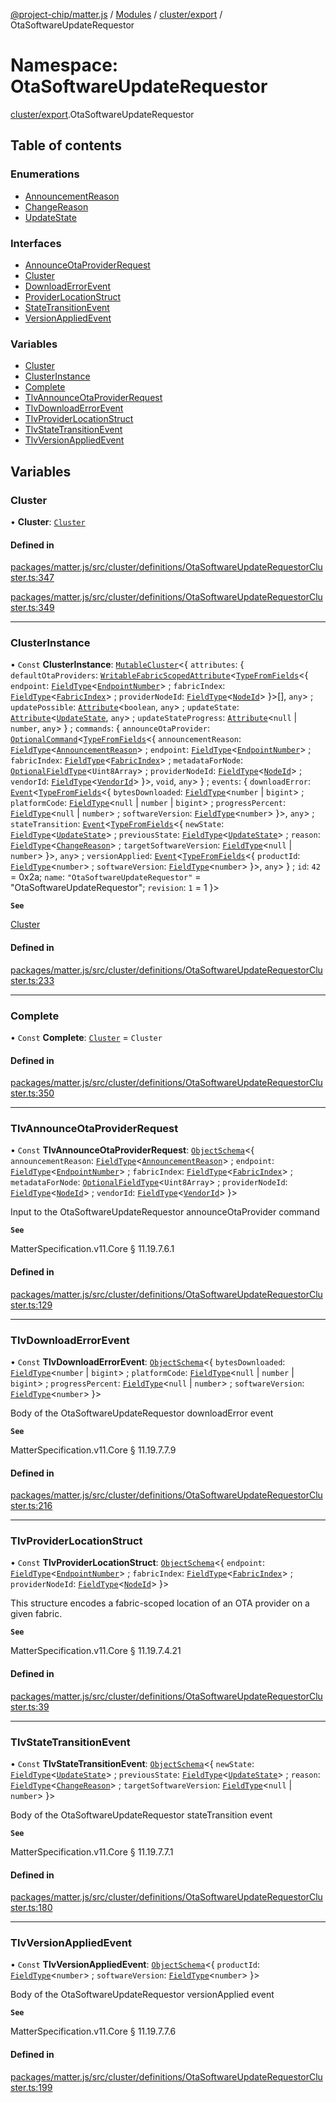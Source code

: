 [@project-chip/matter.js](../README.md) / [Modules](../modules.md) / [cluster/export](cluster_export.md) / OtaSoftwareUpdateRequestor

# Namespace: OtaSoftwareUpdateRequestor

[cluster/export](cluster_export.md).OtaSoftwareUpdateRequestor

## Table of contents

### Enumerations

- [AnnouncementReason](../enums/cluster_export.OtaSoftwareUpdateRequestor.AnnouncementReason.md)
- [ChangeReason](../enums/cluster_export.OtaSoftwareUpdateRequestor.ChangeReason.md)
- [UpdateState](../enums/cluster_export.OtaSoftwareUpdateRequestor.UpdateState.md)

### Interfaces

- [AnnounceOtaProviderRequest](../interfaces/cluster_export.OtaSoftwareUpdateRequestor.AnnounceOtaProviderRequest.md)
- [Cluster](../interfaces/cluster_export.OtaSoftwareUpdateRequestor.Cluster.md)
- [DownloadErrorEvent](../interfaces/cluster_export.OtaSoftwareUpdateRequestor.DownloadErrorEvent.md)
- [ProviderLocationStruct](../interfaces/cluster_export.OtaSoftwareUpdateRequestor.ProviderLocationStruct.md)
- [StateTransitionEvent](../interfaces/cluster_export.OtaSoftwareUpdateRequestor.StateTransitionEvent.md)
- [VersionAppliedEvent](../interfaces/cluster_export.OtaSoftwareUpdateRequestor.VersionAppliedEvent.md)

### Variables

- [Cluster](cluster_export.OtaSoftwareUpdateRequestor.md#cluster)
- [ClusterInstance](cluster_export.OtaSoftwareUpdateRequestor.md#clusterinstance)
- [Complete](cluster_export.OtaSoftwareUpdateRequestor.md#complete)
- [TlvAnnounceOtaProviderRequest](cluster_export.OtaSoftwareUpdateRequestor.md#tlvannounceotaproviderrequest)
- [TlvDownloadErrorEvent](cluster_export.OtaSoftwareUpdateRequestor.md#tlvdownloaderrorevent)
- [TlvProviderLocationStruct](cluster_export.OtaSoftwareUpdateRequestor.md#tlvproviderlocationstruct)
- [TlvStateTransitionEvent](cluster_export.OtaSoftwareUpdateRequestor.md#tlvstatetransitionevent)
- [TlvVersionAppliedEvent](cluster_export.OtaSoftwareUpdateRequestor.md#tlvversionappliedevent)

## Variables

### Cluster

• **Cluster**: [`Cluster`](../interfaces/cluster_export.OtaSoftwareUpdateRequestor.Cluster.md)

#### Defined in

[packages/matter.js/src/cluster/definitions/OtaSoftwareUpdateRequestorCluster.ts:347](https://github.com/project-chip/matter.js/blob/558e12c94a201592c28c7bc0743705360b3e5ca6/packages/matter.js/src/cluster/definitions/OtaSoftwareUpdateRequestorCluster.ts#L347)

[packages/matter.js/src/cluster/definitions/OtaSoftwareUpdateRequestorCluster.ts:349](https://github.com/project-chip/matter.js/blob/558e12c94a201592c28c7bc0743705360b3e5ca6/packages/matter.js/src/cluster/definitions/OtaSoftwareUpdateRequestorCluster.ts#L349)

___

### ClusterInstance

• `Const` **ClusterInstance**: [`MutableCluster`](../interfaces/cluster_export.MutableCluster-1.md)\<\{ `attributes`: \{ `defaultOtaProviders`: [`WritableFabricScopedAttribute`](../interfaces/cluster_export.WritableFabricScopedAttribute.md)\<[`TypeFromFields`](tlv_export.md#typefromfields)\<\{ `endpoint`: [`FieldType`](../interfaces/tlv_export.FieldType.md)\<[`EndpointNumber`](datatype_export.md#endpointnumber)\> ; `fabricIndex`: [`FieldType`](../interfaces/tlv_export.FieldType.md)\<[`FabricIndex`](datatype_export.md#fabricindex)\> ; `providerNodeId`: [`FieldType`](../interfaces/tlv_export.FieldType.md)\<[`NodeId`](datatype_export.md#nodeid)\>  }\>[], `any`\> ; `updatePossible`: [`Attribute`](../interfaces/cluster_export.Attribute.md)\<`boolean`, `any`\> ; `updateState`: [`Attribute`](../interfaces/cluster_export.Attribute.md)\<[`UpdateState`](../enums/cluster_export.OtaSoftwareUpdateRequestor.UpdateState.md), `any`\> ; `updateStateProgress`: [`Attribute`](../interfaces/cluster_export.Attribute.md)\<``null`` \| `number`, `any`\>  } ; `commands`: \{ `announceOtaProvider`: [`OptionalCommand`](../interfaces/cluster_export.OptionalCommand.md)\<[`TypeFromFields`](tlv_export.md#typefromfields)\<\{ `announcementReason`: [`FieldType`](../interfaces/tlv_export.FieldType.md)\<[`AnnouncementReason`](../enums/cluster_export.OtaSoftwareUpdateRequestor.AnnouncementReason.md)\> ; `endpoint`: [`FieldType`](../interfaces/tlv_export.FieldType.md)\<[`EndpointNumber`](datatype_export.md#endpointnumber)\> ; `fabricIndex`: [`FieldType`](../interfaces/tlv_export.FieldType.md)\<[`FabricIndex`](datatype_export.md#fabricindex)\> ; `metadataForNode`: [`OptionalFieldType`](../interfaces/tlv_export.OptionalFieldType.md)\<`Uint8Array`\> ; `providerNodeId`: [`FieldType`](../interfaces/tlv_export.FieldType.md)\<[`NodeId`](datatype_export.md#nodeid)\> ; `vendorId`: [`FieldType`](../interfaces/tlv_export.FieldType.md)\<[`VendorId`](datatype_export.md#vendorid)\>  }\>, `void`, `any`\>  } ; `events`: \{ `downloadError`: [`Event`](../interfaces/cluster_export.Event.md)\<[`TypeFromFields`](tlv_export.md#typefromfields)\<\{ `bytesDownloaded`: [`FieldType`](../interfaces/tlv_export.FieldType.md)\<`number` \| `bigint`\> ; `platformCode`: [`FieldType`](../interfaces/tlv_export.FieldType.md)\<``null`` \| `number` \| `bigint`\> ; `progressPercent`: [`FieldType`](../interfaces/tlv_export.FieldType.md)\<``null`` \| `number`\> ; `softwareVersion`: [`FieldType`](../interfaces/tlv_export.FieldType.md)\<`number`\>  }\>, `any`\> ; `stateTransition`: [`Event`](../interfaces/cluster_export.Event.md)\<[`TypeFromFields`](tlv_export.md#typefromfields)\<\{ `newState`: [`FieldType`](../interfaces/tlv_export.FieldType.md)\<[`UpdateState`](../enums/cluster_export.OtaSoftwareUpdateRequestor.UpdateState.md)\> ; `previousState`: [`FieldType`](../interfaces/tlv_export.FieldType.md)\<[`UpdateState`](../enums/cluster_export.OtaSoftwareUpdateRequestor.UpdateState.md)\> ; `reason`: [`FieldType`](../interfaces/tlv_export.FieldType.md)\<[`ChangeReason`](../enums/cluster_export.OtaSoftwareUpdateRequestor.ChangeReason.md)\> ; `targetSoftwareVersion`: [`FieldType`](../interfaces/tlv_export.FieldType.md)\<``null`` \| `number`\>  }\>, `any`\> ; `versionApplied`: [`Event`](../interfaces/cluster_export.Event.md)\<[`TypeFromFields`](tlv_export.md#typefromfields)\<\{ `productId`: [`FieldType`](../interfaces/tlv_export.FieldType.md)\<`number`\> ; `softwareVersion`: [`FieldType`](../interfaces/tlv_export.FieldType.md)\<`number`\>  }\>, `any`\>  } ; `id`: ``42`` = 0x2a; `name`: ``"OtaSoftwareUpdateRequestor"`` = "OtaSoftwareUpdateRequestor"; `revision`: ``1`` = 1 }\>

**`See`**

[Cluster](cluster_export.OtaSoftwareUpdateRequestor.md#cluster)

#### Defined in

[packages/matter.js/src/cluster/definitions/OtaSoftwareUpdateRequestorCluster.ts:233](https://github.com/project-chip/matter.js/blob/558e12c94a201592c28c7bc0743705360b3e5ca6/packages/matter.js/src/cluster/definitions/OtaSoftwareUpdateRequestorCluster.ts#L233)

___

### Complete

• `Const` **Complete**: [`Cluster`](../interfaces/cluster_export.OtaSoftwareUpdateRequestor.Cluster.md) = `Cluster`

#### Defined in

[packages/matter.js/src/cluster/definitions/OtaSoftwareUpdateRequestorCluster.ts:350](https://github.com/project-chip/matter.js/blob/558e12c94a201592c28c7bc0743705360b3e5ca6/packages/matter.js/src/cluster/definitions/OtaSoftwareUpdateRequestorCluster.ts#L350)

___

### TlvAnnounceOtaProviderRequest

• `Const` **TlvAnnounceOtaProviderRequest**: [`ObjectSchema`](../classes/tlv_export.ObjectSchema.md)\<\{ `announcementReason`: [`FieldType`](../interfaces/tlv_export.FieldType.md)\<[`AnnouncementReason`](../enums/cluster_export.OtaSoftwareUpdateRequestor.AnnouncementReason.md)\> ; `endpoint`: [`FieldType`](../interfaces/tlv_export.FieldType.md)\<[`EndpointNumber`](datatype_export.md#endpointnumber)\> ; `fabricIndex`: [`FieldType`](../interfaces/tlv_export.FieldType.md)\<[`FabricIndex`](datatype_export.md#fabricindex)\> ; `metadataForNode`: [`OptionalFieldType`](../interfaces/tlv_export.OptionalFieldType.md)\<`Uint8Array`\> ; `providerNodeId`: [`FieldType`](../interfaces/tlv_export.FieldType.md)\<[`NodeId`](datatype_export.md#nodeid)\> ; `vendorId`: [`FieldType`](../interfaces/tlv_export.FieldType.md)\<[`VendorId`](datatype_export.md#vendorid)\>  }\>

Input to the OtaSoftwareUpdateRequestor announceOtaProvider command

**`See`**

MatterSpecification.v11.Core § 11.19.7.6.1

#### Defined in

[packages/matter.js/src/cluster/definitions/OtaSoftwareUpdateRequestorCluster.ts:129](https://github.com/project-chip/matter.js/blob/558e12c94a201592c28c7bc0743705360b3e5ca6/packages/matter.js/src/cluster/definitions/OtaSoftwareUpdateRequestorCluster.ts#L129)

___

### TlvDownloadErrorEvent

• `Const` **TlvDownloadErrorEvent**: [`ObjectSchema`](../classes/tlv_export.ObjectSchema.md)\<\{ `bytesDownloaded`: [`FieldType`](../interfaces/tlv_export.FieldType.md)\<`number` \| `bigint`\> ; `platformCode`: [`FieldType`](../interfaces/tlv_export.FieldType.md)\<``null`` \| `number` \| `bigint`\> ; `progressPercent`: [`FieldType`](../interfaces/tlv_export.FieldType.md)\<``null`` \| `number`\> ; `softwareVersion`: [`FieldType`](../interfaces/tlv_export.FieldType.md)\<`number`\>  }\>

Body of the OtaSoftwareUpdateRequestor downloadError event

**`See`**

MatterSpecification.v11.Core § 11.19.7.7.9

#### Defined in

[packages/matter.js/src/cluster/definitions/OtaSoftwareUpdateRequestorCluster.ts:216](https://github.com/project-chip/matter.js/blob/558e12c94a201592c28c7bc0743705360b3e5ca6/packages/matter.js/src/cluster/definitions/OtaSoftwareUpdateRequestorCluster.ts#L216)

___

### TlvProviderLocationStruct

• `Const` **TlvProviderLocationStruct**: [`ObjectSchema`](../classes/tlv_export.ObjectSchema.md)\<\{ `endpoint`: [`FieldType`](../interfaces/tlv_export.FieldType.md)\<[`EndpointNumber`](datatype_export.md#endpointnumber)\> ; `fabricIndex`: [`FieldType`](../interfaces/tlv_export.FieldType.md)\<[`FabricIndex`](datatype_export.md#fabricindex)\> ; `providerNodeId`: [`FieldType`](../interfaces/tlv_export.FieldType.md)\<[`NodeId`](datatype_export.md#nodeid)\>  }\>

This structure encodes a fabric-scoped location of an OTA provider on a given fabric.

**`See`**

MatterSpecification.v11.Core § 11.19.7.4.21

#### Defined in

[packages/matter.js/src/cluster/definitions/OtaSoftwareUpdateRequestorCluster.ts:39](https://github.com/project-chip/matter.js/blob/558e12c94a201592c28c7bc0743705360b3e5ca6/packages/matter.js/src/cluster/definitions/OtaSoftwareUpdateRequestorCluster.ts#L39)

___

### TlvStateTransitionEvent

• `Const` **TlvStateTransitionEvent**: [`ObjectSchema`](../classes/tlv_export.ObjectSchema.md)\<\{ `newState`: [`FieldType`](../interfaces/tlv_export.FieldType.md)\<[`UpdateState`](../enums/cluster_export.OtaSoftwareUpdateRequestor.UpdateState.md)\> ; `previousState`: [`FieldType`](../interfaces/tlv_export.FieldType.md)\<[`UpdateState`](../enums/cluster_export.OtaSoftwareUpdateRequestor.UpdateState.md)\> ; `reason`: [`FieldType`](../interfaces/tlv_export.FieldType.md)\<[`ChangeReason`](../enums/cluster_export.OtaSoftwareUpdateRequestor.ChangeReason.md)\> ; `targetSoftwareVersion`: [`FieldType`](../interfaces/tlv_export.FieldType.md)\<``null`` \| `number`\>  }\>

Body of the OtaSoftwareUpdateRequestor stateTransition event

**`See`**

MatterSpecification.v11.Core § 11.19.7.7.1

#### Defined in

[packages/matter.js/src/cluster/definitions/OtaSoftwareUpdateRequestorCluster.ts:180](https://github.com/project-chip/matter.js/blob/558e12c94a201592c28c7bc0743705360b3e5ca6/packages/matter.js/src/cluster/definitions/OtaSoftwareUpdateRequestorCluster.ts#L180)

___

### TlvVersionAppliedEvent

• `Const` **TlvVersionAppliedEvent**: [`ObjectSchema`](../classes/tlv_export.ObjectSchema.md)\<\{ `productId`: [`FieldType`](../interfaces/tlv_export.FieldType.md)\<`number`\> ; `softwareVersion`: [`FieldType`](../interfaces/tlv_export.FieldType.md)\<`number`\>  }\>

Body of the OtaSoftwareUpdateRequestor versionApplied event

**`See`**

MatterSpecification.v11.Core § 11.19.7.7.6

#### Defined in

[packages/matter.js/src/cluster/definitions/OtaSoftwareUpdateRequestorCluster.ts:199](https://github.com/project-chip/matter.js/blob/558e12c94a201592c28c7bc0743705360b3e5ca6/packages/matter.js/src/cluster/definitions/OtaSoftwareUpdateRequestorCluster.ts#L199)
